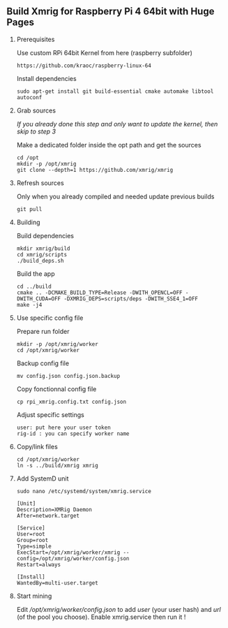 
## Build Xmrig for Raspberry Pi 4 64bit with Huge Pages

1. Prerequisites

    Use custom RPi 64bit Kernel from here (raspberry subfolder)
    ```
    https://github.com/kraoc/raspberry-linux-64
    ```

    Install dependencies
    ```
    sudo apt-get install git build-essential cmake automake libtool autoconf
    ```

2. Grab sources

    *If you already done this step and only want to update the kernel, then skip to step 3*
    
    Make a dedicated folder inside the opt path and get the sources
    ```
    cd /opt
    mkdir -p /opt/xmrig
    git clone --depth=1 https://github.com/xmrig/xmrig
    ```

3. Refresh sources

    Only when you already compiled and needed update previous builds
    ```
    git pull
    ```

4. Building

    Build dependencies
    ```
    mkdir xmrig/build
    cd xmrig/scripts
    ./build_deps.sh
    ```
   
    Build the app 
    ```
    cd ../build
    cmake .. -DCMAKE_BUILD_TYPE=Release -DWITH_OPENCL=OFF -DWITH_CUDA=OFF -DXMRIG_DEPS=scripts/deps -DWITH_SSE4_1=OFF
    make -j4
    ```

5. Use specific config file

    Prepare run folder
    ```
    mkdir -p /opt/xmrig/worker
    cd /opt/xmrig/worker
    ```

    Backup config file
    ```
    mv config.json config.json.backup
    ```

    Copy fonctionnal config file
    ```
    cp rpi_xmrig.config.txt config.json
    ```

    Adjust specific settings
    ```
    user: put here your user token
    rig-id : you can specify worker name
    ```


6. Copy/link files

    ```
    cd /opt/xmrig/worker
    ln -s ../build/xmrig xmrig
    ```

7. Add SystemD unit

    ```
    sudo nano /etc/systemd/system/xmrig.service
    ```

    ```
    [Unit]
    Description=XMRig Daemon
    After=network.target

    [Service]
    User=root
    Group=root
    Type=simple
    ExecStart=/opt/xmrig/worker/xmrig --config=/opt/xmrig/worker/config.json
    Restart=always

    [Install]
    WantedBy=multi-user.target    
    ```

8. Start mining

    Edit */opt/xmrig/worker/config.json* to add *user* (your user hash) and *url* (of the pool you choose).
    Enable xmrig.service then run it !
